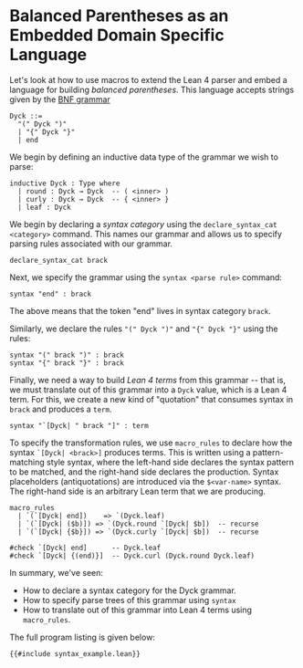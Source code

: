 # Balanced Parentheses as an Embedded Domain Specific Language

Let's look at how to use macros to extend the Lean 4 parser and embed a language for building _balanced parentheses_.
This language accepts strings given by the [BNF grammar](https://en.wikipedia.org/wiki/Backus%E2%80%93Naur_form)

```
Dyck ::=
  "(" Dyck ")"
  | "{" Dyck "}"
  | end
```

We begin by defining an inductive data type of the grammar we wish to parse:

```lean,ignore
inductive Dyck : Type where
  | round : Dyck → Dyck  -- ( <inner> )
  | curly : Dyck → Dyck  -- { <inner> }
  | leaf : Dyck
```

We begin by declaring a _syntax category_ using the `declare_syntax_cat <category>` command.
This names our grammar and allows us to specify parsing rules associated with our grammar.

```lean,ignore
declare_syntax_cat brack
```

Next, we specify the grammar using the `syntax <parse rule>` command:

```lean,ignore
syntax "end" : brack
```

The above means that the token "end" lives in syntax category `brack`.

Similarly, we declare the rules `"(" Dyck ")"` and `"{" Dyck "}"` using the rules:

```lean,ignore
syntax "(" brack ")" : brack
syntax "{" brack "}" : brack
```

Finally, we need a way to build _Lean 4 terms_ from this grammar -- that is, we must translate out of this
grammar into a `Dyck` value, which is a Lean 4 term. For this, we create a new kind of "quotation" that
consumes syntax in `brack` and produces a `term`.

```lean,ignore
syntax "`[Dyck| " brack "]" : term
```

To specify the transformation rules, we use `macro_rules` to declare how the syntax `` `[Dyck| <brack>] ``
produces terms. This is written using a pattern-matching style syntax, where the left-hand side
declares the syntax pattern to be matched, and the right-hand side declares the production. Syntax placeholders (antiquotations)
are introduced via the `$<var-name>` syntax. The right-hand side is
an arbitrary Lean term that we are producing.

```lean,ignore
macro_rules
  | `(`[Dyck| end])    => `(Dyck.leaf)
  | `(`[Dyck| ($b)]) => `(Dyck.round `[Dyck| $b])  -- recurse
  | `(`[Dyck| {$b}]) => `(Dyck.curly `[Dyck| $b])  -- recurse
```


```lean,ignore
#check `[Dyck| end]      -- Dyck.leaf
#check `[Dyck| {(end)}]  -- Dyck.curl (Dyck.round Dyck.leaf)
```

In summary, we've seen:
- How to declare a syntax category for the Dyck grammar.
- How to specify parse trees of this grammar using `syntax`
- How to translate out of this grammar into Lean 4 terms using `macro_rules`.

The full program listing is given below:

```lean
{{#include syntax_example.lean}}
```
